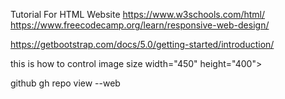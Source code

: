 Tutorial For HTML Website
https://www.w3schools.com/html/
https://www.freecodecamp.org/learn/responsive-web-design/


https://getbootstrap.com/docs/5.0/getting-started/introduction/


this is how to control image size
width="450" height="400"> 


github 
gh repo view --web
